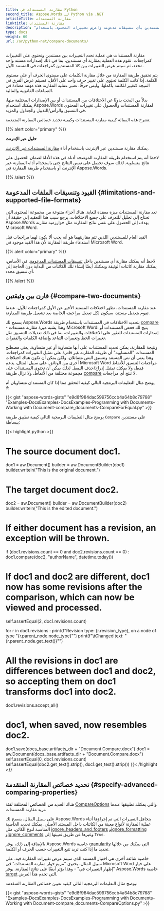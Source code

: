 ```yaml
---
title: مقارنة المستندات في Python
second_title: Aspose.Words لـ Python via .NET
articleTitle: مقارنة المستندات
linktitle: مقارنة المستندات
description: "قارن مستندين بأي تنسيقات مدعومة واعرض تغييرات المحتوى باستخدام Python. يمكنك تطبيق الخيارات المتقدمة عند المقارنة."
type: docs
weight: 60
url: /ar/python-net/compare-documents/
---
```


مقارنة المستندات هي عملية تحدد التغييرات بين مستندين وتحتوي على التغييرات كمراجعات. تقوم هذه العملية بمقارنة أي مستندين، بما في ذلك إصدارات مستند واحد محدد، ثم سيتم عرض التغييرات بين كلا المستندين كمراجعات في المستند الأول.

يتم تحقيق طريقة المقارنة من خلال مقارنة الكلمات على مستوى الحرف أو على مستوى الكلمة. إذا كانت الكلمة تحتوي على تغيير حرف واحد على الأقل، فسيتم عرض الفرق في النتيجة كتغيير للكلمة بأكملها، وليس حرفًا. تعتبر عملية المقارنة هذه مهمة معتادة في الصناعات القانونية والمالية.

بدلاً من البحث يدويًا عن الاختلافات بين المستندات أو بين الإصدارات المختلفة منها، يمكنك استخدام Aspose.Words لمقارنة المستندات والحصول على تغييرات المحتوى في التنسيق والرأس/التذييل والجداول والمزيد.

تشرح هذه المقالة كيفية مقارنة المستندات وكيفية تحديد خصائص المقارنة المتقدمة.

{{% alert color="primary" %}}

**حاول عبر الإنترنت**

يمكنك مقارنة مستندين عبر الإنترنت باستخدام أداة [مقارنة المستندات عبر الإنترنت](https://products.aspose.app/words/comparison).

لاحظ أنه يتم استخدام طريقة المقارنة الموضحة أدناه في هذه الأداة لضمان الحصول على نتائج متساوية. لذلك سوف تحصل على نفس النتائج حتى باستخدام أداة المقارنة عبر الإنترنت أو باستخدام طريقة المقارنة في Aspose.Words.

{{% /alert %}}

## القيود وتنسيقات الملفات المدعومة {#limitations-and-supported-file-formats}

تعد مقارنة المستندات ميزة معقدة للغاية. هناك أجزاء متنوعة من مجموعة المحتوى التي تحتاج إلى تحليل للتعرف على جميع الاختلافات. يرجع سبب هذا التعقيد إلى حقيقة أن Aspose.Words يهدف إلى الحصول على نفس نتائج المقارنة مثل خوارزمية مقارنة Microsoft Word.

القيد العام للمستندين اللذين تتم مقارنتهما هو أنه يجب ألا يكون لهما مراجعات قبل استدعاء طريقة المقارنة لأن هذا القيد موجود في Microsoft Word.

{{% alert color="primary" %}}

لاحظ أنه يمكنك مقارنة أي مستندين داخل [تنسيقات المستندات المدعومة](/words/ar/python-net/supported-document-formats/). في الأساس، يمكنك مقارنة كائنات الوثيقة ويمكنك أيضًا إنشاء تلك الكائنات من البداية دون الحاجة إلى أي تنسيق محدد.

{{% /alert %}}

## قارن بين وثيقتين {#compare-two-documents}

عند مقارنة المستندات، تظهر اختلافات المستند الأخير عن الأول كمراجعات للأول. عندما تقوم بتعديل مستند، سيكون لكل تعديل مراجعته الخاصة بعد تشغيل طريقة المقارنة.

يسمح لك Aspose.Words بتحديد الاختلافات في المستندات باستخدام طريقة [compare](https://reference.aspose.com/words/python-net/aspose.words/document/compare/) - وهذا يشبه ميزة مقارنة مستندات Microsoft Word. يتيح لك فحص المستندات أو إصدارات المستندات للعثور على الاختلافات والتغييرات، بما في ذلك تعديلات التنسيق مثل تغييرات الخط وتغييرات التباعد وإضافة الكلمات والفقرات.

ونتيجة للمقارنة، يمكن تحديد المستندات على أنها متساوية أو غير متساوية. يعني مصطلح المستندات "المتساوية" أن طريقة المقارنة غير قادرة على تمثيل التغييرات كمراجعات. وهذا يعني أن نص المستند وتنسيق النص متماثلان. ولكن يمكن أن تكون هناك اختلافات أخرى بين الوثائق. على سبيل المثال، يدعم Microsoft Word مراجعات التنسيق للأنماط فقط، ولا يمكنك تمثيل إدراج/حذف النمط. لذلك يمكن أن تحتوي المستندات على مجموعة مختلفة من الأنماط، ولا تزال طريقة [compare](https://reference.aspose.com/words/python-net/aspose.words/document/compare/) لا تنتج أي مراجعات.

يوضح مثال التعليمات البرمجية التالي كيفية التحقق مما إذا كان المستندان متساويان أم لا:

{{< gist "aspose-words-gists" "e9d8f984dac599756ccb4a64b8c79768" "Examples-DocsExamples-DocsExamples-Programming with Documents-Working with Document-compare_documents-CompareForEqual.py" >}}

يوضح مثال التعليمات البرمجية التالي كيفية تطبيق طريقة `Compare` على مستندين ببساطة:

{{< highlight python >}}
# The source document doc1.
doc1 = aw.Document()
builder = aw.DocumentBuilder(doc1)
builder.writeln("This is the original document.")

# The target document doc2.
doc2 = aw.Document()
builder = aw.DocumentBuilder(doc2)
builder.writeln("This is the edited document.")

# If either document has a revision, an exception will be thrown.
if (doc1.revisions.count == 0 and doc2.revisions.count == 0) :
    doc1.compare(doc2, "authorName", datetime.today())

# If doc1 and doc2 are different, doc1 now has some revisions after the comparison, which can now be viewed and processed.
self.assertEqual(2, doc1.revisions.count)

for r in doc1.revisions :
    print(f"Revision type: {r.revision_type}, on a node of type \"{r.parent_node.node_type}\"")
    print(f"\tChanged text: \"{r.parent_node.get_text()}\"")

# All the revisions in doc1 are differences between doc1 and doc2, so accepting them on doc1 transforms doc1 into doc2.
doc1.revisions.accept_all()

# doc1, when saved, now resembles doc2.
doc1.save(docs_base.artifacts_dir + "Document.Compare.docx")
doc1 = aw.Document(docs_base.artifacts_dir + "Document.Compare.docx")
self.assertEqual(0, doc1.revisions.count)
self.assertEqual(doc2.get_text().strip(), doc1.get_text().strip())
{{< /highlight >}}

## تحديد خصائص المقارنة المتقدمة {#specify-advanced-comparing-properties}

هناك العديد من الخصائص المختلفة لفئة [CompareOptions](https://reference.aspose.com/words/python-net/aspose.words.comparing/compareoptions/) والتي يمكنك تطبيقها عندما تريد مقارنة المستندات.

على سبيل المثال، يسمح لك Aspose.Words بتجاهل التغييرات التي تم إجراؤها أثناء عملية المقارنة لأنواع معينة من الكائنات داخل المستند الأصلي. يمكنك تحديد الخاصية المناسبة لنوع الكائن، مثل [ignore_headers_and_footers](https://reference.aspose.com/words/python-net/aspose.words.comparing/compareoptions/ignore_headers_and_footers/) و[ignore_formatting](https://reference.aspose.com/words/python-net/aspose.words.comparing/compareoptions/ignore_formatting/) و[ignore_comments](https://reference.aspose.com/words/python-net/aspose.words.comparing/compareoptions/ignore_comments/) وغيرها عن طريق تعيينها إلى `True`.

بالإضافة إلى ذلك، يوفر Aspose.Words خاصية [granularity](https://reference.aspose.com/words/python-net/aspose.words.comparing/compareoptions/granularity/) التي يمكنك من خلالها تحديد ما إذا كنت تريد تتبع التغييرات حسب الحرف أو الكلمة.

خاصية شائعة أخرى هي اختيار المستند الذي سيتم عرض تغييرات المقارنة فيه. على سبيل المثال، يحتوي "مربع حوار مقارنة المستندات" في Microsoft Word على خيار "إظهار التغييرات في" - وهذا يؤثر أيضًا على نتائج المقارنة. يوفر Aspose.Words خاصية [target](https://reference.aspose.com/words/python-net/aspose.words.comparing/compareoptions/target/) التي تخدم هذا الغرض.

يوضح مثال التعليمات البرمجية التالي كيفية تعيين خصائص المقارنة المتقدمة:

{{< gist "aspose-words-gists" "e9d8f984dac599756ccb4a64b8c79768" "Examples-DocsExamples-DocsExamples-Programming with Documents-Working with Document-compare_documents-CompareOptions.py" >}}
